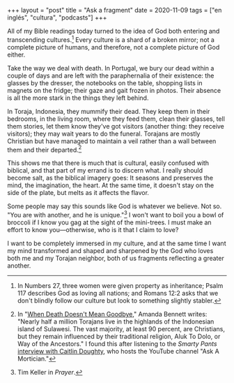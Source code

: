 +++
layout = "post"
title = "Ask a fragment"
date = 2020-11-09
tags = ["en inglés", "cultura", "podcasts"]
+++

All of my Bible readings today turned to the idea of God both entering and transcending cultures.[^1] Every culture is a shard of a broken mirror; not a complete picture of humans, and therefore, not a complete picture of God either.

Take the way we deal with death. In Portugal, we bury our dead within a couple of days and are left with the paraphernalia of their existence: the glasses by the dresser, the notebooks on the table, shopping lists in magnets on the fridge; their gaze and gait frozen in photos. Their absence is all the more stark in the things they left behind.

In Toraja, Indonesia, they mummify their dead. They keep them in their bedrooms, in the living room, where they feed them, clean their glasses, tell them stories, let them know they've got visitors (another thing: they receive visitors); they may wait years to do the funeral. Torajans are mostly Christian but have managed to maintain a veil rather than a wall between them and their departed.[^2]

This shows me that there is much that is cultural, easily confused with biblical, and that part of my errand is to discern what. I really should become salt, as the biblical imagery goes: It seasons and preserves the mind, the imagination, the heart. At the same time, it doesn't stay on the side of the plate, but melts as it affects the flavor. 

Some people may say this sounds like God is whatever we believe. Not so. "You are with another, and he is unique."[^3] I won't want to boil you a bowl of broccoli if I know you gag at the sight of the mini-trees. I must make an effort to know you—otherwise, who is it that I claim to love?

I want to be completely immersed in my culture, and at the same time I want my mind transformed and shaped and sharpened by the God who loves both me and my Torajan neighbor, both of us fragments reflecting a greater another.


[^1]: In Numbers 27, three women were given property as inheritance; Psalm 117 describes God as loving all nations; and Romans 12:2 asks that we don't blindly follow our culture but look to something slightly stabler.

[^2]: In "[When Death Doesn't Mean Goodbye](https://www.nationalgeographic.com/magazine/2016/04/death-dying-grief-funeral-ceremony-corpse/)," Amanda Bennett writes: "Nearly half a million Torajans live in the highlands of the Indonesian island of Sulawesi. The vast majority, at least 90 percent, are Christians, but they remain influenced by their traditional religion, Aluk To Dolo, or Way of the Ancestors." I found this after listening to the _Smarty Pants_ [interview with Caitlin Doughty](https://play.acast.com/s/smartypants/-151-insearchofthegooddeath), who hosts the YouTube channel "Ask A Mortician."

[^3]: Tim Keller in _Prayer_.
